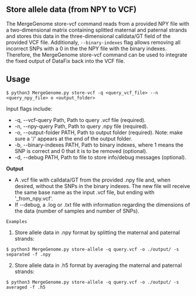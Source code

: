 ## Store allele data (from NPY to VCF)

The MergeGenome store-vcf command reads from a provided NPY file with a two-dimensional matrix containing splitted maternal and paternal strands and stores this data in the three-dimensional calldata/GT field of the provided VCF file. Additionaly, `--binary-indexes` flag allows removing all incorrect SNPs with a 0 in the the NPY file with the binary indexes. Therefore, the MergeGenome store-vcf command can be used to integrate the fixed output of DataFix back into the VCF file.

## Usage

```
$ python3 MergeGenome.py store-vcf -q <query_vcf_file> --n <query_npy_file> o <output_folder>
```

Input flags include:

* -q, --vcf-query Path, Path to query .vcf file (required).
* -n, --npy-query Path, Path to query .npy file (required).
* -o, --output-folder PATH, Path to output folder (required). Note: make sure a '/' appears at the end of the output folder.
* -b, --binary-indexes PATH, Path to binary indexes, where 1 means the SNP is correct and 0 that it is to be removed (optional).
* -d, --debug PATH, Path to file to store info/debug messages (optional).

**Output**

* A .vcf file with calldata/GT from the provided .npy file and, when desired, without the SNPs in the binary indexes. The new file will receive the same base name as the input .vcf file, but ending with '_from_npy.vcf'.
* If --debug, a .log or .txt file with information regarding the dimensions of the data (number of samples and number of SNPs).

`Examples`

1. Store allele data in .npy format by splitting the maternal and paternal strands:

```
$ python3 MergeGenome.py store-allele -q query.vcf -o ./output/ -s separated -f .npy
```

2. Store allele data in .h5 format by averaging the maternal and paternal strands:

```
$ python3 MergeGenome.py store-allele -q query.vcf -o ./output/ -s averaged -f .h5
```
